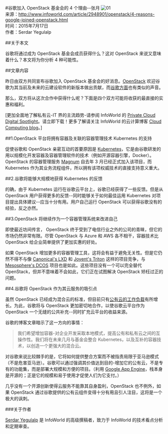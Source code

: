 #谷歌加入 OpenStack 基金会的 4 个理由--张月
![01](images/openstack-01.jpg)  
来源：http://www.infoworld.com/article/2948901/openstack/4-reasons-google-joined-openstack.html    
时间：2015年7月17日  
作者：Serdar Yegulalp  

##关于本文

谷歌将通过成为 OpenStack 基金会成员获得什么？这对 OpenStack 来说又意味着什么？本文将为你分析 4 种可能性。

##文章内容

昨日由双方共同宣布谷歌加入 OpenStack 基金会的好消息。[OpenStack](http://www.openstack.org/blog/2015/07/google-bringing-container-expertise-to-openstack/) 欢迎谷歌为其当前及未来的云建设软件的新版本做出贡献，而[谷歌方面](http://googlecloudplatform.blogspot.com/2015/07/Containers-Private-Cloud-Google-Sponsors-OpenStack-Foundation.html)也有类似的声音。

那么，双方将从这次合作中获得什么呢？下面是四个双方可能将收获的最直接的实惠和福利。

[更加全面地了解私有云-IT 界的主流趋势-请参阅 InfoWorld 的 [Private Cloud Digital Spotlight](http://www.infoworld.com/resources/16293/private-cloud/download-the-private-cloud-digital-spotlight#tk.ifw-infsb)。请立即下载！更多了解请关注 InfoWorld 的云计算博客 [Cloud Computing blog](http://www.infoworld.com/blog/cloud-computing/#tk.ifw-infsb)。]

##1.OpenStack 平台将拥有容器及关联的容器管理技术 Kubernetes 的支持

促使谷歌和 OpenStack 亲密互动的首要原因是 [Kubernetes](http://www.infoworld.com/article/2608021/paas/google-plunges-in-to-docker-management.html)，它是由谷歌研发的用以规模化开发容器及容器管理软件的技术（例如开源容器引擎，Docker）。OpenStack 的容器管理服务 [Magnum](https://wiki.openstack.org/wiki/Magnum) 自去年 3 月已经正式加入该项目，而 Kubernetes 作为其业务流程组件，所以拥有该项权威技术的直接支持意义重大。

##2.谷歌将能够大规模地获得 Kubernetes 的反馈

的确，由于 Kubernetes 运行在谷歌云平台上，谷歌已经获得了一些反馈。但是从 OpenStack 用户获得更多的反馈--同时能够关于如何最佳运用 Kubernetes 对项目提出具体建议--应当十分有用。用户自己运行 OpenStack 可以获得谷歌没有的经验，反之亦然。

##3.OpenStack 将继续作为一个容器管理系统来改进自己

即使最近坊间传言， OpenStack 终于受到了电信行业之外的公司的青睐，但它的市场仍然非常有限。尽管 OpenStack 与 Azure 和 AWS 各不相干，容器技术比 OpenStack 给企业简单提供了更加实惠的好处。

如果 OpenStack 增加更多的容器管理工具，这将会有益于避免无关性。但是它仍然不得不与像  [Canonical's LXD](http://www.infoworld.com/article/2843865/virtualization/canonicals-lxd-turns-docker-into-vm.html) 和  [Joyent's Triton](http://www.infoworld.com/article/2937694/application-virtualization/joyent-hits-the-sweet-spot-between-containers-vms-for-ubuntu.html) 这样的项目竞争，与 [Mesosphere's DCOS](http://www.infoworld.com/article/2933324/data-center/mesosphere-os-manages-entire-data-centers-with-one-click.html) 项目也是如此。这些项目没有一个可以完全替代 OpenStack，但并不意味着不会如此，它们正在试图解决 OpenStack 矫枉过正的问题。

##4.谷歌将 OpenStack 作为其云服务的吸引点

虽然 OpenStack 已经成为混合云的标准，但目前只有[公有云的工作负载](http://www.infoworld.com/article/2919272/openstack/openstack-cant-carry-the-private-cloud-without-aws.html)有所增长。为此，谷歌将与 OpenStack 更加密切地合作，以使谷歌云平台作为 OpenStack 一个无缝的公共补充--同时扩充云平台的收益来源。

谷歌的博客文章暗示了这一方向的事情：


> 我们希望增加容器-对企业开发采取本地模式，提高公有和私有云之间的互操作性。我们将在未来几月与基金会整合 Kubernetes，以及互补的容器技术，以创造一个更强大的混合云。

对谷歌来说比较棘手的是，它将如何提供整合方案而不被指责局限于亚马逊模式（不是危害亚马逊）。谷歌可以通过强调其价值达到目的-增加它的公有云，不是专有的功能集，而是部署大规模和方便的项目。（利用 [Google App Engine](http://www.infoworld.com/article/2931078/cloud-computing/dive-into-google-cloud-and-app-engine.html)，栈本身是开源的；正是它的规模和易于使用才促使人们为它支付。）

几乎没有一个开源创新使得云服务不能靠其自身盈利，OpenStack 也不例外，如果 OpenStack 通过谷歌提供的公有云组件变得十分有用且引人注目，这将是一个极大的讽刺。

###关于作者

[Serdar Yegulalp](http://www.infoworld.com/author/Serdar-Yegulalp/) 是 InfoWorld 的高级撰稿者，致力于 InfoWorld 的技术看点分析和定期审查。







